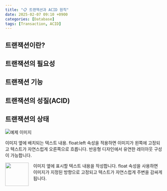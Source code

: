 ```yaml
---
title: "📋 트랜잭션과 ACID 원칙"
date: 2025-02-07 09:10 +0900
categories: [Database]
tags: [Transaction, ACID]
---
```


## 트랜잭션이란?


## 트랜잭션의 필요성

## 트랜잭션 기능

## 트랜잭션의 성질(ACID)

## 트랜잭션의 상태

<div class="float-container">
    <img src="https://encrypted-tbn0.gstatic.com/images?q=tbn:ANd9GcScRCenBN5JIfCZT16wTy-MCe0oa8peTDggUA&s" alt="예제 이미지">
    <p>이미지 옆에 배치되는 텍스트 내용. float:left 속성을 적용하면 이미지가 왼쪽에 고정되고 텍스트가 자연스럽게 오른쪽으로 흐릅니다. 반응형 디자인에서 유연한 레이아웃 구성이 가능합니다.</p>
</div>

<div>
<img src="https://encrypted-tbn0.gstatic.com/images?q=tbn:ANd9GcScRCenBN5JIfCZT16wTy-MCe0oa8peTDggUA&s" style="float:left; width:75px; margin-right:15px;">
<p>이미지 옆에 표시할 텍스트 내용을 작성합니다. float 속성을 사용하면 이미지가 지정된 방향으로 고정되고 텍스트가 자연스럽게 주변을 감싸게 됩니다.</p>
</div>

